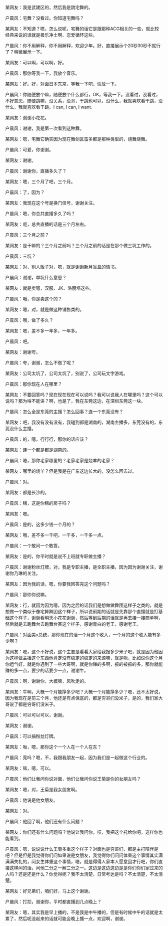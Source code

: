 某网友：我是武建区的，然后我是跳宅舞的。

户晨风：宅舞？没看过。你知道宅舞吗？

某网友：不知道？嗯，怎么说呢，宅舞的话它是跟那种ACG相关的一些，就比较经典来说的话就是极乐净土啊、恋爱循环这些。

户晨风：你不用解释，你不用解释，欢迎少年。好，直接展示个20秒30秒不就行了？稍微展示一下。

某网友：可以啊，可以啊，好。

户晨风：那你等我一下，我放个音乐。

某网友：好。好，对面日本东京，等我一下吧，快放一下。

户晨风：你随便放个嘛，随便放个什么都行，OK，等我一下。没看过，没看过，不好意思，随便跳嘛，没关系，没哥，干跳也可以，没什么，我就喜欢看干跳，没什么，我就喜欢看干跳。I can, I can, I want.

某网友：谢谢小花花。

户晨风：谢谢，我是第一次看到这种舞。

某网友：嗯，宅舞它确实因为现在舞剑区蛮多都是那种类型的，烧舞烧舞。

户晨风：可爱，你谢谢。

某网友：谢谢。

户晨风：谢谢你，直播多久了？

某网友：嗯，三个月了吧，三个月。

户晨风：了，因为？

某网友：我现在这个号是换门信号，谢谢关注。

户晨风：嗯，你总共直播多久了吗？

某网友：呃，总共直播的话是三个月左右。

户晨风：三个月之前？

某网友：是干嘛的？三个月之前吗？三个月之前的话是在那个做三坑工作的。

户晨风：三坑？

某网友：对，别人贩子对，嗯，就是谢谢新月盲盒的情书。

户晨风：谢谢，单坑什么意思？

某网友：就是卖嗯，汉服、JK、洛丽塔这些。

户晨风：哦，你是卖这个的？

某网友：嗯，对，就是做这种销售类的。

户晨风：哦，做了多久？

某网友：嗯，差不多一年多，一年多。

户晨风：吧。

某网友：谢谢夸。

户晨风：夸，谢谢，怎么不做了呢？

某网友：公司太坑了，公司太坑了，别说了，公司玩文字游戏。

户晨风：那你现在人在哪里？

某网友：不要回答吗？现在现在现在可以说吗？我可以说我人在哪里吗？这个可以说吗？那为啥不能讲？啊，也是了，我在东莞这边，在深圳东莞这一块。

户晨风：怎么全是东莞的主播？怎么回事？连一个东莞没有？

某网友：吧，我没有没有没有，我碰到都是湖南的，湖南主播多，东莞没有的，东莞没什么主播。

户晨风：的，嗯，行行行，那你的话应该？

某网友：连一个都是都是湖南的。

户晨风：嗯，那你老家哪里的？老家老家是烧羊的老家？

某网友：哪里的烧羊？但是我是在广东这边长大的，没怎么回去过。

户晨风：对。

某网友：都是长沙的。

户晨风：租，这是你租的房子吗？

某网友：嗯。

户晨风：是的，这多少钱一个月的？

某网友：哦，差不多一千吧，一千多，一千多一点。

户晨风：一个敢问一个敢答。

某网友：是的，你平时就是说不上班就专职做主播？

户晨风：谢谢粉丝灯牌，对，我是专职主播，是全职主播，因为因为谢谢关注，谢谢你乃琳的关注。

某网友：因为我的话，嗯，你要我回答完这个问题吗？

户晨风：那你你说嘛。

某网友：行，就因为因为嗯，因为之后的话我们是想做做舞团这样子之类的，就是想做一个类似于像宅舞舞团这个样子，所以说前期的话就是先靠那个直播就是打基础这个样子，谢谢看明天小花花谢谢，然后等到后期的话就是再去接一接商单啊，然后就是去跑舞台去跑舞台赛这个样子，感谢青白的老王，感谢老王。

户晨风：对面美x总统，那你现在的话一个月这个收入，一个月的这个收入能有多少啊？

某网友：嗯，这个不好说，这个主要是看看大家给我报多少米子吧，就是因为他因为这样做主播这个东西他肯定没有稳定的稳定的来源嘛，就是呃，比如说你这个月你运气好，就是你遇到了一些大哥啊，就是你赚的多啊，报的被报的多，那你就能赚的多一点，要少的话要少一点，谢谢牛。

户晨风：啊，谢谢你，大概嘛，风吹走的。

某网友：牛啊，大概一个月能挣多少吧？大概一个月能挣多少？嗯，还不太好说，因为我现在是前三个月，他还是有点保底的，都是穷哥们没米子，是的，我们家大哥说了都是穷哥们没米子。

户晨风：可以可以可以，谢谢。

某网友：谢谢。

户晨风：可以搞粉丝灯牌。

某网友：呦，嗯，那你这个一个人在一个人在东？

户晨风：莞吗？嗯，不，我跟我朋友一起，因为我们是一起做这个行业的。

某网友：嘛，嗯，可以。

户晨风：他们让我问你说对面，他们让我问你说王菊是你的女朋友吗？

某网友：嗯，对，王菊是我女朋友啊。

户晨风：他说是他女朋友。

某网友：对。

户晨风：他回了啊，他们还有什么问题？

某网友：你们还有什么问题吗？他说让我问你，哎，我把这个托给你吧，这样你也能看到。

户晨风：嗯，说说说什么王菊多重这个样子？对面也是穷哥们，都是主打陪伴是吧？但是但是我觉得你们问如果说是女朋友，我觉得你们问问体重这个事情其实满满满失礼的，问女生体重这个事情，嗯，就是得得人家本人愿意回才行吧，你们直接这样问的话，问他二分之一解三分之一。这边是这边这边是是你们你们家过来的人吗？还是还是什么？你觉得呢？我不太清楚，日常考达是吗？不太清楚，不太清楚。

某网友：好兄弟们，咱们好，马上这个谢谢。

户晨风：打扣，谢谢你，平时都直播到几点晚上？

某网友：嗯，其实我是早上播的，不是我是中午播的，但是有时候中午的话就是太累了，然后呃没起来的话就可能会晚上播一点，欢迎啊，谢谢。